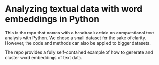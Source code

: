 # Analyzing textual data with word embeddings in Python

This is the repo that comes with a handbook article on computational text analysis with Python. We chose a small dataset for the sake of clarity. However, the code and methods can also be applied to bigger datasets.

The repo provides a fully self-contained example of how to generate and cluster word embeddings of text data.

